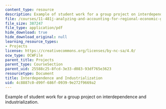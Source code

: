 ```yaml
---
content_type: resource
description: Example of student work for a group project on interdependence and industrialization.
file: /courses/11-481j-analyzing-and-accounting-for-regional-economic-growth-spring-2009/4c8887c0d99f686f09399e272f9669a2_MIT11_481Js09_sw02.pdf
file_size: 387247
file_type: application/pdf
hide_download: true
hide_download_original: null
learning_resource_types:
- Projects
license: https://creativecommons.org/licenses/by-nc-sa/4.0/
ocw_type: OCWFile
parent_title: Projects
parent_type: CourseSection
parent_uid: 25588c25-8fcd-3e33-d083-93df765e3623
resourcetype: Document
title: Interdependence and Industrialization
uid: 4c8887c0-d99f-686f-0939-9e272f9669a2
---
```

Example of student work for a group project on interdependence and industrialization.